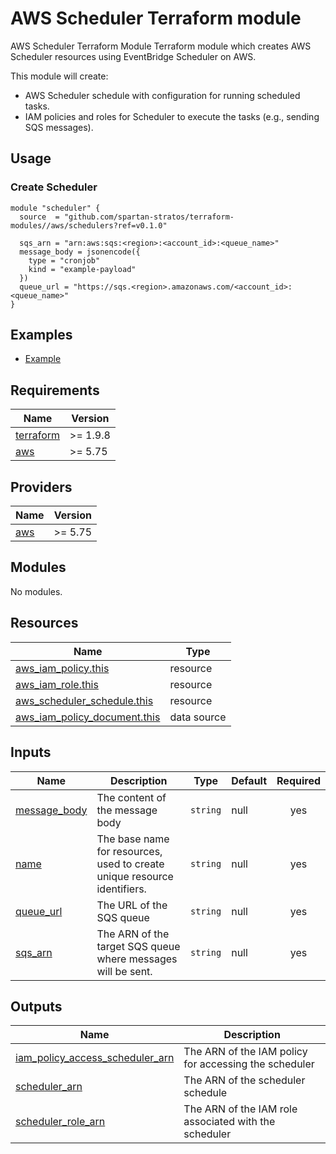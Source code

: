 # AWS Scheduler Terraform module

AWS Scheduler Terraform Module
Terraform module which creates AWS Scheduler resources using EventBridge Scheduler on AWS.

This module will create:

- AWS Scheduler schedule with configuration for running scheduled tasks.
- IAM policies and roles for Scheduler to execute the tasks (e.g., sending SQS messages).

## Usage

### Create Scheduler

```hcl
module "scheduler" {
  source  = "github.com/spartan-stratos/terraform-modules//aws/schedulers?ref=v0.1.0"

  sqs_arn = "arn:aws:sqs:<region>:<account_id>:<queue_name>"
  message_body = jsonencode({
    type = "cronjob"
    kind = "example-payload"
  })
  queue_url = "https://sqs.<region>.amazonaws.com/<account_id>:<queue_name>"
}
```

## Examples

- [Example](./examples/complete/)

## Requirements

| Name                                                                     | Version  |
| ------------------------------------------------------------------------ |----------|
| <a name="requirement_terraform"></a> [terraform](#requirement_terraform) | >= 1.9.8 |
| <a name="requirement_aws"></a> [aws](#requirement_aws)                   | \>= 5.75 |

## Providers

| Name                                             | Version  |
| ------------------------------------------------ |----------|
| <a name="provider_aws"></a> [aws](#provider_aws) | \>= 5.75 |

## Modules

No modules.

## Resources

| Name | Type |
|------|------|
| [aws_iam_policy.this](https://registry.terraform.io/providers/hashicorp/aws/latest/docs/resources/iam_policy) | resource |
| [aws_iam_role.this](https://registry.terraform.io/providers/hashicorp/aws/latest/docs/resources/iam_role) | resource |
| [aws_scheduler_schedule.this](https://registry.terraform.io/providers/hashicorp/aws/latest/docs/resources/scheduler_schedule) | resource |
| [aws_iam_policy_document.this](https://registry.terraform.io/providers/hashicorp/aws/latest/docs/data-sources/iam_policy_document) | data source |

## Inputs

| Name | Description | Type | Default | Required |
|------|-------------|------|--|:--------:|
| <a name="input_message_body"></a> [message\_body](#input\_message\_body) | The content of the message body | `string` | null | yes |
| <a name="input_name"></a> [name](#input\_name) | The base name for resources, used to create unique resource identifiers. | `string` | null | yes |
| <a name="input_queue_url"></a> [queue\_url](#input\_queue\_url) | The URL of the SQS queue | `string` | null | yes |
| <a name="input_sqs_arn"></a> [sqs\_arn](#input\_sqs\_arn) | The ARN of the target SQS queue where messages will be sent. | `string` | null | yes |

## Outputs

| Name | Description |
|------|-------------|
| <a name="output_iam_policy_access_scheduler_arn"></a> [iam\_policy\_access\_scheduler\_arn](#output\_iam\_policy\_access\_scheduler\_arn) | The ARN of the IAM policy for accessing the scheduler |
| <a name="output_scheduler_arn"></a> [scheduler\_arn](#output\_scheduler\_arn) | The ARN of the scheduler schedule |
| <a name="output_scheduler_role_arn"></a> [scheduler\_role\_arn](#output\_scheduler\_role\_arn) | The ARN of the IAM role associated with the scheduler |
